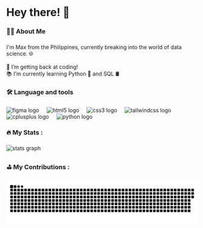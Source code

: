 
<h1 align="left">Hey there! 👋</h1>

###

<h3 align="left">👩‍💻  About Me</h3>

###

<p align="left">I'm Max from the Philippines, currently breaking into the world of data science. 🌐 <br><br> 🔭 I’m getting back at coding! <br> 📚 I'm currently learning Python 🐍 and SQL 🛢️</p>

###

<h3 align="left">🛠 Language and tools</h3>

###

<div align="left">
  <img src="https://cdn.jsdelivr.net/gh/devicons/devicon/icons/figma/figma-original.svg" height="40" alt="figma logo"  />
  <img width="12" />
  <img src="https://cdn.jsdelivr.net/gh/devicons/devicon/icons/html5/html5-original.svg" height="40" alt="html5 logo"  />
  <img width="12" />
  <img src="https://cdn.jsdelivr.net/gh/devicons/devicon/icons/css3/css3-original.svg" height="40" alt="css3 logo"  />
  <img width="12" />
  <img src="https://cdn.jsdelivr.net/gh/devicons/devicon/icons/tailwindcss/tailwindcss-original.svg" height="40" alt="tailwindcss logo"  />
  <img width="12" />
  <img src="https://cdn.jsdelivr.net/gh/devicons/devicon/icons/cplusplus/cplusplus-original.svg" height="40" alt="cplusplus logo"  />
  <img width="12" />
  <img src="https://cdn.jsdelivr.net/gh/devicons/devicon/icons/python/python-original.svg" height="40" alt="python logo"  />
</div>

###

<h3 align="left">🔥   My Stats :</h3>

###

<div align="left">
  <img src="https://github-readme-stats.vercel.app/api?username=maxinecapili&hide_title=false&hide_rank=false&show_icons=true&include_all_commits=true&count_private=true&disable_animations=false&theme=dracula&locale=en&hide_border=false&order=1" height="250" alt="stats graph"  />
</div>

###

<h3 align="left">⛳   My Contributions :</h3>

###

<img src="https://raw.githubusercontent.com/maxinecapili/maxinecapili/output/snake.svg" alt="Snake animation" />

###
